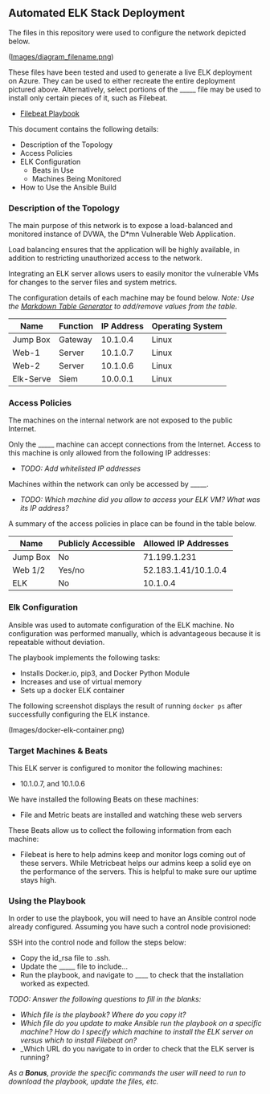 ## Automated ELK Stack Deployment

The files in this repository were used to configure the network depicted below.

(<a href="https://app.diagrams.net/#G1nJUW_WU0VHyIeWn5iw__U4BkCp_Xq9Fc">Images/diagram_filename.png</a>)

These files have been tested and used to generate a live ELK deployment on Azure. They can be used to either recreate the entire deployment pictured above. Alternatively, select portions of the _____ file may be used to install only certain pieces of it, such as Filebeat.

  - <a href="https://github.com/silion987/Bootcamp-Project-1/blob/main/Ansible/filebeat-playbook.yml">Filebeat Playbook</a> 

This document contains the following details:
- Description of the Topology
- Access Policies
- ELK Configuration
  - Beats in Use
  - Machines Being Monitored
- How to Use the Ansible Build


### Description of the Topology

The main purpose of this network is to expose a load-balanced and monitored instance of DVWA, the D*mn Vulnerable Web Application.

Load balancing ensures that the application will be highly available, in addition to restricting unauthorized access to the network.

Integrating an ELK server allows users to easily monitor the vulnerable VMs for changes to the server files and system metrics.

The configuration details of each machine may be found below.
_Note: Use the [Markdown Table Generator](http://www.tablesgenerator.com/markdown_tables) to add/remove values from the table_.

| Name     | Function | IP Address | Operating System |
|----------|----------|------------|------------------|
| Jump Box | Gateway  | 10.1.0.4   | Linux            |
| Web-1    | Server   | 10.1.0.7   | Linux            |
| Web-2    | Server   | 10.1.0.6   | Linux            |
| Elk-Serve| Siem     | 10.0.0.1   | Linux            |

### Access Policies

The machines on the internal network are not exposed to the public Internet. 

Only the _____ machine can accept connections from the Internet. Access to this machine is only allowed from the following IP addresses:
- _TODO: Add whitelisted IP addresses_

Machines within the network can only be accessed by _____.
- _TODO: Which machine did you allow to access your ELK VM? What was its IP address?_

A summary of the access policies in place can be found in the table below.

| Name     | Publicly Accessible | Allowed IP Addresses |
|----------|---------------------|----------------------|
| Jump Box | No                  | 71.199.1.231         |
| Web 1/2  | Yes/no              | 52.183.1.41/10.1.0.4 |
| ELK      | No                  | 10.1.0.4             |

### Elk Configuration

Ansible was used to automate configuration of the ELK machine. No configuration was performed manually, which is advantageous because it is repeatable without deviation.

The playbook implements the following tasks:
- Installs Docker.io, pip3, and Docker Python Module
- Increases and use of virtual memory
- Sets up a docker ELK container

The following screenshot displays the result of running `docker ps` after successfully configuring the ELK instance.

(Images/docker-elk-container.png)

### Target Machines & Beats
This ELK server is configured to monitor the following machines:
- 10.1.0.7, and 10.1.0.6

We have installed the following Beats on these machines:
- File and Metric beats are installed and watching these web servers

These Beats allow us to collect the following information from each machine:
- Filebeat is here to help admins keep and monitor logs coming out of these servers. While Metricbeat helps our admins keep a solid eye on the performance of the servers. This is helpful to make sure our uptime stays high.

### Using the Playbook
In order to use the playbook, you will need to have an Ansible control node already configured. Assuming you have such a control node provisioned: 

SSH into the control node and follow the steps below:
- Copy the id_rsa file to .ssh.
- Update the _____ file to include...
- Run the playbook, and navigate to ____ to check that the installation worked as expected.

_TODO: Answer the following questions to fill in the blanks:_
- _Which file is the playbook? Where do you copy it?_
- _Which file do you update to make Ansible run the playbook on a specific machine? How do I specify which machine to install the ELK server on versus which to install Filebeat on?_
- _Which URL do you navigate to in order to check that the ELK server is running?

_As a **Bonus**, provide the specific commands the user will need to run to download the playbook, update the files, etc._
